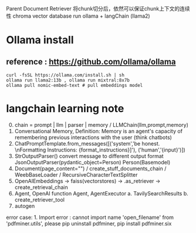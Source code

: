 Parent Document Retriever 将chunk切分后，依然可以保证chunk上下文的连续性
chroma vector database
run ollama + langChain (llama2)

# Ollama install
## reference : https://github.com/ollama/ollama
```
curl -fsSL https://ollama.com/install.sh | sh
ollama run llama2:13b , ollama run mixtral:8x7b
ollama pull nomic-embed-text # pull embeddings model
```
# langchain learning note
0. chain = prompt | llm | parser | memory  / LLMChain(llm,prompt,memory)
1. Conversational Memory, Definition: Memory is an agent's capacity of remembering previous interactions with the user (think chatbots)
2. ChatPromptTemplate.from_messages([('system','be honest. \nFormatting Instructions: {format_instructions}]'), 
                                     ('human','{input}')])
3. StrOutputParser() convert message to different output format  
   JsonOutputParser(pydantic_object=Person) Person(Basemodel)          
4. Document(page_content="")  / create_stuff_documents_chain   / WeebBaseLoader  /  RecursiveCharacterTextSplitter
5. OpenAIEmbeddings -> faiss(vectorstores) -> .as_retriever -> create_retrieval_chain
6. Agent, OpenAI function Agent, AgentExecutor a. TavilySearchResults b. create_retriever_tool
7. autogen




error case: 1. Import error : cannot import name 'open_filename' from 'pdfminer.utils', please pip uninstall pdfminer, pip install pdfminer.six




